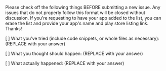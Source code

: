 Please check off the following things BEFORE submitting a new issue. Any issues that do not properly follow this format will be closed without discussion. If you're requesting to have your app added to the list, you can erase the list and provide your app's name and play store listing link. Thanks!

[ ] What you've tried (include code snippets, or whole files as necessary):
(REPLACE with your answer)

[ ] What you thought should happen:
(REPLACE with your answer)

[ ] What actually happened:
(REPLACE with your answer)
